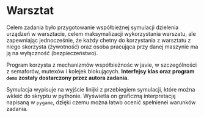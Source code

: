 # Warsztat

Celem zadania było przygotowanie współbieżnej symulacji dzielenia urządzeń w warsztacie, 
celem maksymalizacji wykorzystania warszatu, ale zapewniając jednocześnie, że każdy chetny
do korzystania z warsztatu z niego skorzysta (żywotność) oraz osoba pracująca przy danej
maszynie ma ją na wyłączność (bezpieczeństwo).


Program korzysta z mechanizmów współbieżnośc w javie, w szczególności z semaforów, mutexów
 i kolejek blokujących. __Interfejsy klas oraz program `demo` zostały dostarczony przez autora zadania.__


Symulacja wypisuje na wyjście linijki z przebiegiem symulacji, które można wkleić do
skryptu w pythonie. Wyświetla on graficzną interpretację napisaną w `pygame`, dzięki
czemu można łatwo ocenić spełnienei warunków zadania.